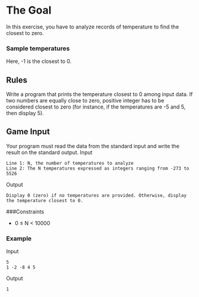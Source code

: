 # The Goal

In this exercise, you have to analyze records of temperature to find the closest to zero.
	
### Sample temperatures

Here, -1 is the closest to 0.

## Rules

Write a program that prints the temperature closest to 0 among input data. If two numbers are equally close to zero, positive integer has to be considered closest to zero (for instance, if the temperatures are -5 and 5, then display 5).

## Game Input

Your program must read the data from the standard input and write the result on the standard output.
Input
```
Line 1: N, the number of temperatures to analyze
Line 2: The N temperatures expressed as integers ranging from -273 to 5526
```
Output
```
Display 0 (zero) if no temperatures are provided. Otherwise, display the temperature closest to 0.
```
###Constraints

* 0 ≤ N < 10000

### Example

Input
```
5
1 -2 -8 4 5
```
Output
```
1
```
